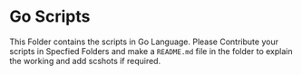 # Go Scripts

This Folder contains the scripts in Go Language. Please Contribute your scripts in Specfied Folders and make a `README.md` file in the folder to explain the working and add scshots if required.